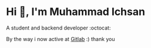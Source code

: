 <h1>Hi 👋, I'm Muhammad Ichsan</h1>

A student and backend developer :octocat:	

By the way i now active at [Gitlab](https://gitlab.com/sanichsan) :) thank you
